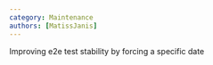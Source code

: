 ```yaml
---
category: Maintenance
authors: [MatissJanis]
---
```


Improving e2e test stability by forcing a specific date
